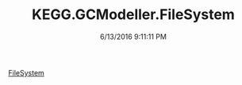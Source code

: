 ﻿---
title: KEGG.GCModeller.FileSystem
date: 6/13/2016 9:11:11 PM
---

[FileSystem](T-KEGG.GCModeller.FileSystem.FileSystem.html)

